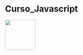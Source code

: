 # Curso_Javascript

<img src="https://bognarjunior.files.wordpress.com/2018/01/1crcyaithv7aiqh1z93v99q.png" width="100" height="100" />

